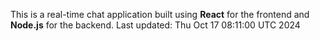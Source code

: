 This is a real-time chat application built using **React** for the frontend and **Node.js** for the backend.
Last updated: Thu Oct 17 08:11:00 UTC 2024
